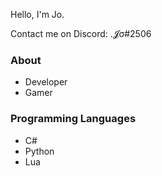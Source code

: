 Hello, I'm Jo.


Contact me on Discord: .𝓙σ#2506


### About

* Developer
* Gamer

### Programming Languages

* C#
* Python
* Lua
